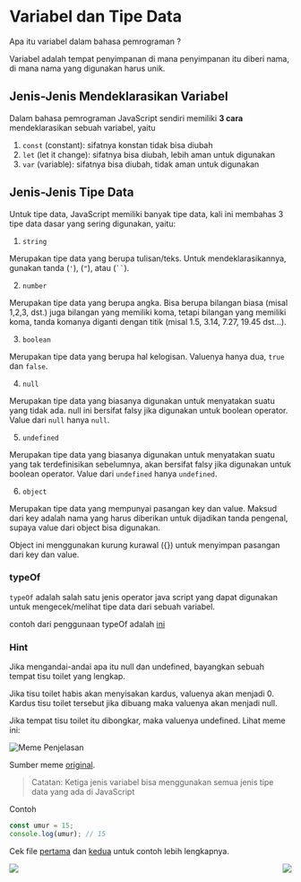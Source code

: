 # Variabel dan Tipe Data

Apa itu variabel dalam bahasa pemrograman ?

Variabel adalah tempat penyimpanan di mana penyimpanan itu diberi nama, di mana nama yang digunakan harus unik.

## Jenis-Jenis Mendeklarasikan Variabel

Dalam bahasa pemrograman JavaScript sendiri memiliki **3 cara** mendeklarasikan sebuah variabel, yaitu

1. `const` (constant): sifatnya konstan tidak bisa diubah
2. `let` (let it change): sifatnya bisa diubah, lebih aman untuk digunakan
3. `var` (variable): sifatnya bisa diubah, tidak aman untuk digunakan

## Jenis-Jenis Tipe Data

Untuk tipe data, JavaScript memiliki banyak tipe data,
kali ini membahas 3 tipe data dasar yang sering digunakan, yaitu:

1.  `string`

Merupakan tipe data yang berupa tulisan/teks. Untuk mendeklarasikannya, gunakan tanda (`'`), (`"`), atau (` `` `).

2.  `number`

Merupakan tipe data yang berupa angka. Bisa berupa bilangan biasa (misal 1,2,3, dst.) juga bilangan yang memiliki koma, tetapi bilangan yang memiliki koma, tanda komanya diganti dengan titik (misal 1.5, 3.14, 7.27, 19.45 dst...).

3.  `boolean`

Merupakan tipe data yang berupa hal kelogisan. Valuenya hanya dua, `true` dan `false`.

4. `null`

Merupakan tipe data yang biasanya digunakan untuk menyatakan suatu yang tidak ada. null ini bersifat falsy jika digunakan untuk boolean operator. Value dari `null` hanya `null`.

5. `undefined`

Merupakan tipe data yang biasanya digunakan untuk menyatakan suatu yang tak terdefinisikan sebelumnya, akan bersifat falsy jika digunakan untuk boolean operator. Value dari `undefined` hanya `undefined`.

6.  `object`

Merupakan tipe data yang mempunyai pasangan key dan value. Maksud dari key adalah nama yang harus diberikan untuk dijadikan tanda pengenal, supaya value dari object bisa digunakan.

Object ini menggunakan kurung kurawal ({}) untuk menyimpan pasangan dari key dan value.

### typeOf

`typeOf` adalah salah satu jenis operator java script yang dapat digunakan untuk mengecek/melihat tipe data dari sebuah variabel.

contoh dari penggunaan typeOf adalah [ini](typeOf.js)

### Hint

Jika mengandai-andai apa itu null dan undefined, bayangkan sebuah tempat tisu toilet yang lengkap.

Jika tisu toilet habis akan menyisakan kardus, valuenya akan menjadi 0. Kardus tisu toilet tersebut jika dibuang maka valuenya akan menjadi null.

Jika tempat tisu toilet itu dibongkar, maka valuenya undefined.
Lihat meme ini:

![Meme Penjelasan](https://pbs.twimg.com/media/DusCOfyXcAA9_F7?format=jpg&name=large)

Sumber meme [original](https://twitter.com/ddprrt/status/1074955395528040448).

> Catatan: Ketiga jenis variabel bisa menggunakan semua jenis tipe data yang ada di JavaScript

Contoh

```js
const umur = 15;
console.log(umur); // 15
```

Cek file [pertama](variableAndDataTypes1.js) dan [kedua](variableAndDataTypes2.js) untuk contoh lebih lengkapnya.

[<img align="left" src="https://cdn.discordapp.com/attachments/696006258792333352/911046517970833428/Previous-prev.png" />](../001_hello_world)

[<img align="right" src="https://cdn.discordapp.com/attachments/696006258792333352/911046517756944414/Next-next.png" />](../003_operator)
